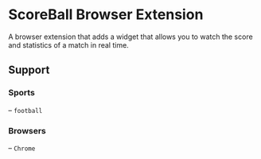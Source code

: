 # ScoreBall Browser Extension

A browser extension that adds a widget that allows you to watch the score and statistics of a match in real time.

## Support

### Sports

 &ndash; `football`

### Browsers

 &ndash; `Chrome`

